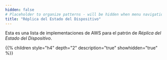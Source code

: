 ```yaml
---
hidden: false
# Placeholder to organize patterns - will be hidden when menu navigation becomes untenable
title: "Réplica del Estado del Dispositivo"
---
```

Esta es una lista de implementaciones de AWS para el patrón de _Réplica del Estado del Dispositivo_.

{{% children style="h4" depth="2" description="true" showhidden="true" %}}